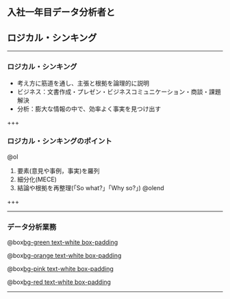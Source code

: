 ## 入社一年目データ分析者と
## ロジカル・シンキング

---

### ロジカル・シンキング
- 考え方に筋道を通し、主張と根拠を論理的に説明
- ビジネス：文書作成・プレゼン・ビジネスコミュニケーション・商談・課題解決
- 分析：膨大な情報の中で、効率よく事実を見つけ出す

+++

### ロジカル・シンキングのポイント

@ol
1. 要素(意見や事例，事実)を羅列
2. 細分化(MECE)
3. 結論や根拠を再整理(「So what?」「Why so?」)
@olend

+++

---

### データ分析業務


@box[bg-green text-white box-padding](ヒアリング,提案)

@box[bg-orange text-white box-padding](データ収集・整備)

@box[bg-pink text-white box-padding](データ分析)

@box[bg-red text-white box-padding](レポーティング)


---

